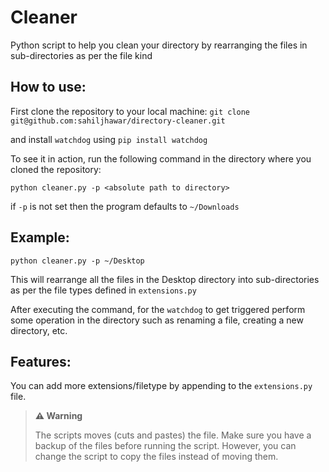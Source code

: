 # Cleaner

Python script to help you clean your directory by rearranging the files in sub-directories as per the file kind

## How to use:

First clone the repository to your local machine:
`git clone git@github.com:sahiljhawar/directory-cleaner.git`

and install `watchdog` using  `pip install watchdog`

To see it in action, run the following command in the directory where you cloned the repository:

`python cleaner.py -p <absolute path to directory>`

if `-p` is not set then the program defaults to `~/Downloads`

## Example:

`python cleaner.py -p ~/Desktop`

This will rearrange all the files in the Desktop directory into sub-directories as per the file types defined in `extensions.py`

After executing the command, for the `watchdog` to get triggered perform some operation in the directory such as renaming a file, creating a new directory, etc.

## Features:

You can add more extensions/filetype by appending to the `extensions.py` file.

> **⚠️ Warning**
>
> The scripts moves (cuts and pastes) the file. Make sure you have a backup of the files before running the script. However, you can change the script to copy the files instead of moving them.

